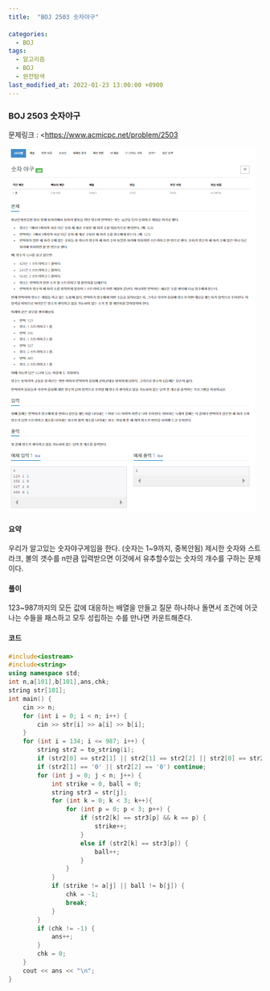 ```yaml
---
title:  "BOJ 2503 숫자야구"

categories:
  - BOJ
tags:
  - 알고리즘
  - BOJ
  - 완전탐색
last_modified_at: 2022-01-23 13:00:00 +0900
---
```


### BOJ 2503 숫자야구

문제링크 : <https://www.acmicpc.net/problem/2503

![BOJ_2503](/images/2022-01-23-BOJ2503/BOJ_2503.PNG)

#### 요약

우리가 알고있는 숫자야구게임을 한다. (숫자는 1~9까지, 중복안됨) 제시한 숫자와 스트라크, 볼의 갯수를 n만큼 입력받으면 이것에서 유추할수있는 숫자의 개수를 구하는 문제이다.

#### 풀이

123~987까지의 모든 값에 대응하는 배열을 만들고
질문 하나하나 돌면서 조건에 어긋나는 수들을 패스하고 모두 성립하는 수를 만나면 카운트해준다. 

#### 코드

```c++
#include<iostream>
#include<string>
using namespace std;
int n,a[101],b[101],ans,chk;
string str[101];
int main() {
	cin >> n;
	for (int i = 0; i < n; i++) {
		cin >> str[i] >> a[i] >> b[i];
	}
	for (int i = 134; i <= 987; i++) {
		string str2 = to_string(i);
		if (str2[0] == str2[1] || str2[1] == str2[2] || str2[0] == str2[2]) continue;
		if (str2[1] == '0' || str2[2] == '0') continue;
		for (int j = 0; j < n; j++) {
			int strike = 0, ball = 0;
			string str3 = str[j];
			for (int k = 0; k < 3; k++){
				for (int p = 0; p < 3; p++) {
					if (str2[k] == str3[p] && k == p) {
						strike++;
					}
					else if (str2[k] == str3[p]) {
						ball++;
					}
				}
			}
			if (strike != a[j] || ball != b[j]) {
				chk = -1;
				break;
			}
		}
		if (chk != -1) {
			ans++;
		}
		chk = 0;
	}
	cout << ans << "\n";
}
```


